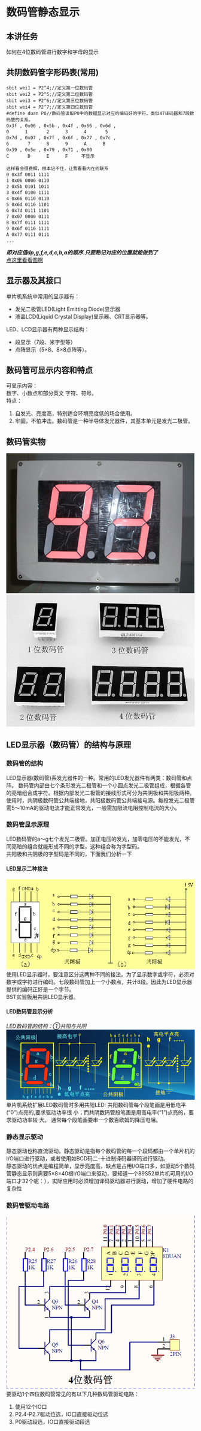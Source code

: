 # 数码管静态显示

##  本讲任务
如何在4位数码管进行数字和字母的显示
## 共阴数码管字形码表(常用)
```
sbit wei1 = P2^4;//定义第一位数码管
sbit wei2 = P2^5;//定义第二位数码管
sbit wei3 = P2^6;//定义第三位数码管
sbit wei4 = P2^7;//定义第四位数码管
#define duan P0//数码管读取P0中的数据显示对应的编码好的字符，类似47译码器和7段数码管的关系。
0x3f , 0x06 , 0x5b , 0x4f , 0x66 , 0x6d ,
0      1       2      3      4       5
0x7d , 0x07 , 0x7f , 0x6f , 0x77 , 0x7c ,
6       7      8      9      A      B
0x39 , 0x5e , 0x79 , 0x71 , 0x00
C       D      E      F     不显示

这样看会很费解，根本记不住，让我看看内在的联系
0 0x3f 0011 1111
1 0x06 0000 0110
2 0x5b 0101 1011
3 0x4f 0100 1111
4 0x66 0110 0110
5 0x6d 0110 1101
6 0x7d 0111 1101
7 0x07 0000 0111
8 0x7f 0111 1111
9 0x6f 0110 1111
A 0x77 0111 0111
...
```
___即对应值dp,g,f,e,d,c,b,a的顺序.只要熟记对应的位置就能做到了___  
[点这里看看图啊](#LED显示二种接法)

## 显示器及其接口
单片机系统中常用的显示器有：
- 发光二极管LED(Light Emitting Diode)显示器
- 液晶LCD(Liquid Crystal Display)显示器、CRT显示器等。  

LED、LCD显示器有两种显示结构：
- 段显示（7段、米字型等）
- 点阵显示（5×8、8×8点阵等）。
## 数码管可显示内容和特点
可显示内容：  
数字、小数点和部分英文 字符、符号。  
特点：
1. 自发光、亮度高，特别适合环境亮度低的场合使用。
2. 牢固，不怕冲击。数码管是一种半导体发光器件，其基本单元是发光二极管。
## 数码管实物
![img](img/1.png)![img](img/2.png)  


## LED显示器（数码管）的结构与原理
### 数码管的结构
LED显示器(数码管)系发光器件的一种。常用的LED发光器件有两类：数码管和点阵。
数码管内部由七个条形发光二极管和一个小圆点发光二极管组成，根据各管的亮暗组合成字符。根据内部发光二极管的接线形式可分为共阴极和共阳极两种。  
使用时，共阴极数码管公共端接地，共阳极数码管公共端接电源。每段发光二极管需5～10mA的驱动电流才能正常发光，一般需加限流电阻控制电流的大小。
### 数码管显示原理
LED数码管的a～g七个发光二极管。加正电压的发光，加零电压的不能发光，不同亮暗的组合就能形成不同的字型，这种组合称为字型码。  
共阳极和共阴极的字型码是不同的，下面我们分析一下
#### LED显示二种接法
![img](img/3.png)  
使用LED显示器时，要注意区分这两种不同的接法。为了显示数字或字符，必须对数字或字符进行编码。七段数码管加上一个小数点，共计8段。因此为LED显示器提供的编码正好是一个字节。  
BST实验板用共阴LED显示器。
#### LED数码管显示分析
_LED数码管的结构：①共阳与共阴_  
![img](img/4.png)  
单片机系统扩展LED数码管时多用共阳LED:
共阳数码管每个段笔画是用低电平(“0”)点亮的,要求驱动功率很
小；而共阴数码管段笔画是用高电平(“1”)点亮的，要求驱动功率较
大。
通常每个段笔画要串一个数百欧姆的降压电阻。

### 静态显示驱动
静态驱动也称直流驱动。静态驱动是指每个数码管的每一个段码都由一个单片机的I/O端口进行驱动，或者使用如BCD码二-十进制译码器译码进行驱动。  
静态驱动的优点是编程简单，显示亮度高，缺点是占用I/O端口多，如驱动5个数码管静态显示则需要5×8=40根I/O端口来驱动，要知道一个89S52单片机可用的I/O端口才32个呢：），实际应用时必须增加译码驱动器进行驱动，增加了硬件电路的复杂性

### 数码管驱动电路
![img](img/5.png)  
要驱动1个四位数码管常见的有以下几种数码管驱动电路：  
1. 使用12个IO口
2. P2.4-P2.7驱动位选，IO口直接驱动位选
3. P0驱动段选，IO口直接驱动段选


